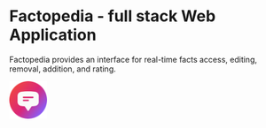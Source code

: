 # Factopedia - full stack Web Application

Factopedia provides an interface for real-time facts access, editing, removal, addition, and rating.


<a click over here href="https://todayilearned-jonas.netlify.app/" target="_blank">
<img src="logo.png" height="68" width="68" alt="Facts on the Go! logo" /> 
</a>
